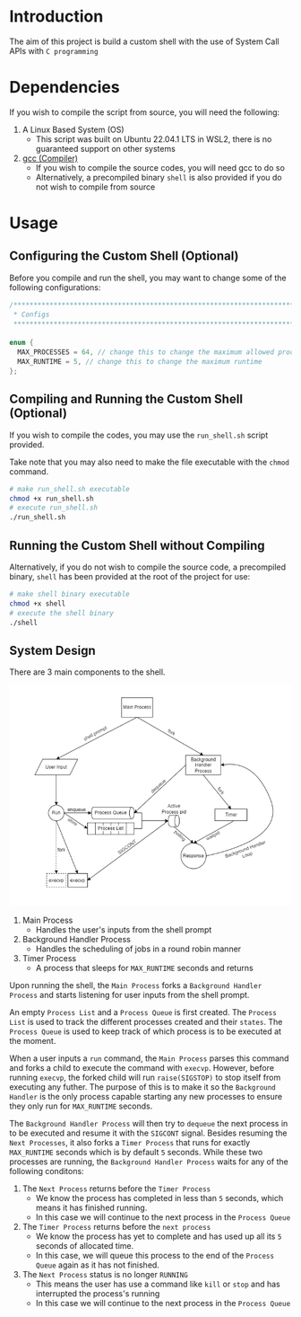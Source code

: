 # Introduction
The aim of this project is build a custom shell with the use of System Call APIs with `C programming`


# Dependencies

If you wish to compile the script from source, you will need the following:
1. A Linux Based System (OS)
    - This script was built on Ubuntu 22.04.1 LTS in WSL2, there is no guaranteed support on other systems
2. [gcc (Compiler)](https://gcc.gnu.org/install/index.html)
    - If you wish to compile the source codes, you will need gcc to do so
    - Alternatively, a precompiled binary `shell` is also provided if you do not wish to compile from source

# Usage

## Configuring the Custom Shell (Optional)

Before you compile and run the shell, you may want to change some of the following configurations:
```c
/******************************************************************************
 * Configs
 ******************************************************************************/

enum {
  MAX_PROCESSES = 64, // change this to change the maximum allowed processes at one time
  MAX_RUNTIME = 5, // change this to change the maximum runtime
};
```
## Compiling and Running the Custom Shell (Optional)
If you wish to compile the codes, you may use the `run_shell.sh` script provided.

Take note that you may also need to make the file executable with the `chmod` command.
```bash
# make run_shell.sh executable 
chmod +x run_shell.sh
# execute run_shell.sh
./run_shell.sh
```

## Running the Custom Shell without Compiling
Alternatively, if you do not wish to compile the source code, a precompiled binary, `shell` has been provided at the root of the project for use:
```bash
# make shell binary executable 
chmod +x shell
# execute the shell binary
./shell
```

## System Design
There are 3 main components to the shell.

![](./c-system-call.drawio.png)

1. Main Process
    - Handles the user's inputs from the shell prompt
2. Background Handler Process
    - Handles the scheduling of jobs in a round robin manner
3. Timer Process
    - A process that sleeps for `MAX_RUNTIME` seconds and returns

Upon running the shell, the `Main Process` forks a `Background Handler Process` and starts listening for user inputs from the shell prompt.

An empty `Process List` and a `Process Queue` is first created. 
The `Process List` is used to track the different processes created and their `states`.
The `Process Queue` is used to keep track of which process is to be executed at the moment.

When a user inputs a `run` command, the `Main Process` parses this command and forks a child to execute the command with `execvp`. 
However, before running `execvp`, the forked child will run `raise(SIGSTOP)` to stop itself from executing any futher. 
The purpose of this is to make it so the `Background Handler` is the only process capable starting any new processes to ensure they only run for `MAX_RUNTIME` seconds.

The `Background Handler Process` will then try to `dequeue` the next process in to be executed and resume it with the `SIGCONT` signal. Besides resuming the `Next Processes`, it also forks a `Timer Process` that runs for exactly `MAX_RUNTIME` seconds which is by default `5` seconds. While these two processes are running, the `Background Handler Process` waits for any of the following conditons:
1. The `Next Process` returns before the `Timer Process`
    - We know the process has completed in less than `5` seconds, which means it has finished running.
    - In this case we will continue to the next process in the `Process Queue`
2. The `Timer Process` returns before the `next process`
    - We know the process has yet to complete and has used up all its `5` seconds of allocated time. 
    - In this case, we will queue this process to the end of the `Process Queue` again as it has not finished.
3. The `Next Process` status is no longer `RUNNING`
    - This means the user has use a command like `kill` or `stop` and has interrupted the process's running
    - In this case we will continue to the next process in the `Process Queue`


